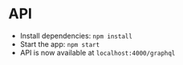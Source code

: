 # API

- Install dependencies: `npm install`
- Start the app: `npm start`
- API is now available at `localhost:4000/graphql`
